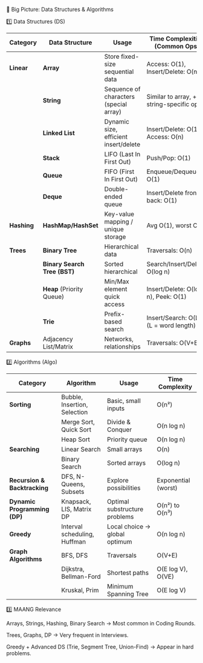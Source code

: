 
🚀 Big Picture: Data Structures & Algorithms

1️⃣ Data Structures (DS)

| Category    | Data Structure               | Usage                                  | Time Complexities (Common Ops)          |
| ----------- | ---------------------------- | -------------------------------------- | --------------------------------------- |
| **Linear**  | **Array**                    | Store fixed-size sequential data       | Access: O(1), Insert/Delete: O(n)       |
|             | **String**                   | Sequence of characters (special array) | Similar to array, + string-specific ops |
|             | **Linked List**              | Dynamic size, efficient insert/delete  | Insert/Delete: O(1), Access: O(n)       |
|             | **Stack**                    | LIFO (Last In First Out)               | Push/Pop: O(1)                          |
|             | **Queue**                    | FIFO (First In First Out)              | Enqueue/Dequeue: O(1)                   |
|             | **Deque**                    | Double-ended queue                     | Insert/Delete front & back: O(1)        |
| **Hashing** | **HashMap/HashSet**          | Key-value mapping / unique storage     | Avg O(1), worst O(n)                    |
| **Trees**   | **Binary Tree**              | Hierarchical data                      | Traversals: O(n)                        |
|             | **Binary Search Tree (BST)** | Sorted hierarchical                    | Search/Insert/Delete: O(log n)          |
|             | **Heap** (Priority Queue)    | Min/Max element quick access           | Insert/Delete: O(log n), Peek: O(1)     |
|             | **Trie**                     | Prefix-based search                    | Insert/Search: O(L) (L = word length)   |
| **Graphs**  | Adjacency List/Matrix        | Networks, relationships                | Traversals: O(V+E)                      |



2️⃣ Algorithms (Algo)

| Category                     | Algorithm                    | Usage                         | Time Complexity     |
| ---------------------------- | ---------------------------- | ----------------------------- | ------------------- |
| **Sorting**                  | Bubble, Insertion, Selection | Basic, small inputs           | O(n²)               |
|                              | Merge Sort, Quick Sort       | Divide & Conquer              | O(n log n)          |
|                              | Heap Sort                    | Priority queue                | O(n log n)          |
| **Searching**                | Linear Search                | Small arrays                  | O(n)                |
|                              | Binary Search                | Sorted arrays                 | O(log n)            |
| **Recursion & Backtracking** | DFS, N-Queens, Subsets       | Explore possibilities         | Exponential (worst) |
| **Dynamic Programming (DP)** | Knapsack, LIS, Matrix DP     | Optimal substructure problems | O(n²) to O(n³)      |
| **Greedy**                   | Interval scheduling, Huffman | Local choice → global optimum | O(n log n)          |
| **Graph Algorithms**         | BFS, DFS                     | Traversals                    | O(V+E)              |
|                              | Dijkstra, Bellman-Ford       | Shortest paths                | O(E log V), O(VE)   |
|                              | Kruskal, Prim                | Minimum Spanning Tree         | O(E log V)          |


3️⃣ MAANG Relevance

Arrays, Strings, Hashing, Binary Search → Most common in Coding Rounds.

Trees, Graphs, DP → Very frequent in Interviews.

Greedy + Advanced DS (Trie, Segment Tree, Union-Find) → Appear in hard problems.